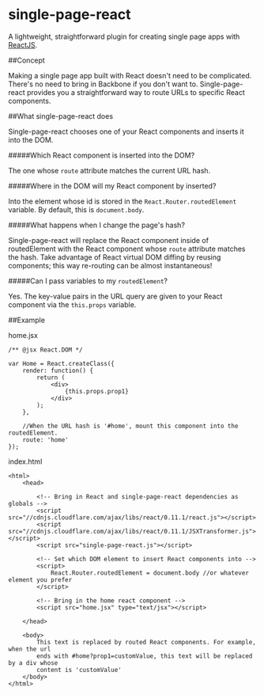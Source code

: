 single-page-react
=================

A lightweight, straightforward plugin for creating single page apps with [ReactJS](http://facebook.github.io/react/).

##Concept

Making a single page app built with React doesn't need to be complicated. There's no need to bring in Backbone if you don't want to. Single-page-react provides you a straightforward way to route URLs to specific React components.

##What single-page-react does

Single-page-react chooses one of your React components and inserts it into the DOM.

#####Which React component is inserted into the DOM?

The one whose <code>route</code> attribute matches the current URL hash.

#####Where in the DOM will my React component by inserted?

Into the element whose id is stored in the <code>React.Router.routedElement</code> variable. By default, this is <code>document.body</code>.

#####What happens when I change the page's hash?

Single-page-react will replace the React component inside of routedElement with the React component whose <code>route</code> attribute matches the hash. Take advantage of React virtual DOM diffing by reusing components; this way re-routing can be almost instantaneous!

#####Can I pass variables to my <code>routedElement</code>?

Yes. The key-value pairs in the URL query are given to your React component via the <code>this.props</code> variable. 

##Example

home.jsx
    
    /** @jsx React.DOM */

    var Home = React.createClass({
    	render: function() {
    		return (
    			<div>
    				{this.props.prop1}
    			</div>
    		);
    	},
    
        //When the URL hash is '#home', mount this component into the routedElement.
    	route: 'home' 
    });
    
index.html

    <html>
    	<head>
    		
    		<!-- Bring in React and single-page-react dependencies as globals -->
    		<script src="//cdnjs.cloudflare.com/ajax/libs/react/0.11.1/react.js"></script>
    		<script src="//cdnjs.cloudflare.com/ajax/libs/react/0.11.1/JSXTransformer.js"></script>
    		<script src="single-page-react.js"></script>
    	  
    		<!-- Set which DOM element to insert React components into -->
    		<script>
      			React.Router.routedElement = document.body //or whatever element you prefer
            </script>  
    
  	        <!-- Bring in the home react component -->
    	    <script src="home.jsx" type="text/jsx"></script>
    		
    	</head>
    
    	<body>
    		This text is replaced by routed React components. For example, when the url 
    		ends with #home?prop1=customValue, this text will be replaced by a div whose
    		content is 'customValue'
    	</body>
    </html>
